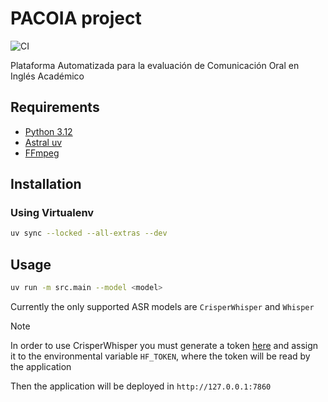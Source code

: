 # PACOIA project
![CI](https://github.com/vcbinary/pacoia/actions/workflows/CI.yml/badge.svg)

Plataforma Automatizada para la evaluación de Comunicación Oral en Inglés Académico

## Requirements
- [Python 3.12](https://www.python.org/)
- [Astral uv](https://docs.astral.sh/uv/)
- [FFmpeg](https://www.ffmpeg.org/)
  
## Installation

### Using Virtualenv
```bash
uv sync --locked --all-extras --dev
```

## Usage
```bash
uv run -m src.main --model <model>
```

Currently the only supported ASR models are `CrisperWhisper` and `Whisper`

> [!NOTE]  
> In order to use CrisperWhisper you must generate a token [here](https://huggingface.co/nyrahealth/CrisperWhisper) and assign it to the environmental variable `HF_TOKEN`, where the token will be read by the application

Then the application will be deployed in `http://127.0.0.1:7860`
